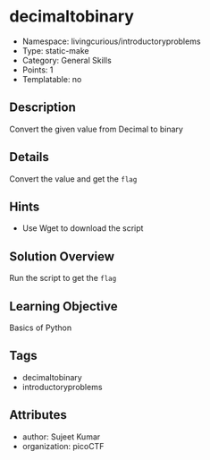 # decimaltobinary

- Namespace: livingcurious/introductoryproblems
- Type: static-make
- Category: General Skills
- Points: 1
- Templatable: no

## Description

Convert the given value from Decimal to binary

## Details
Convert the value and get the `flag`

## Hints

- Use Wget to download the script

## Solution Overview

Run the script to get the `flag`

## Learning Objective

Basics of Python

## Tags

- decimaltobinary
- introductoryproblems

## Attributes

- author: Sujeet Kumar
- organization: picoCTF
